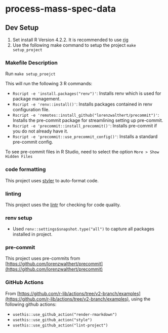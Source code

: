 # process-mass-spec-data

## Dev Setup

1. Set install R Version 4.2.2. It is recommended to use [rig](https://github.com/r-lib/rig)
2. Use the following make command to setup the project `make setup_project`

### Makefile Description

Run `make setup_proejct`

This will run the following 3 R commands:

* `Rscript -e 'install.packages("renv")'`: Installs renv which is used for package management.
* `Rscript -e 'renv::install()'`: Installs packages contained in renv configuration file.
* `Rscript -e 'remotes::install_github("lorenzwalthert/precommit")'`: Installs the pre-commit package for streamlining setting up pre-commit.
* `Rscript -e 'precommit::install_precommit()'`: Installs pre-commit if you do not already have it.
* `Rscript -e 'precommit::use_precommit_config()'`: Installs a standard pre-commit config.

To see pre-commit files in R Studio, need to select the option `More > Show Hidden Files`

### code formatting

This project uses [styler](https://styler.r-lib.org/) to auto-format code.

### linting

This project uses the [lintr](https://github.com/r-lib/lintr) for checking for code quality.

### renv setup

* Used `renv::settings$snapshot.type("all")` to capture all packages installed in project.

### pre-commit

This project uses pre-commits from [https://github.com/lorenzwalthert/precommit](https://github.com/lorenzwalthert/precommit)

### GitHub Actions

From [https://github.com/r-lib/actions/tree/v2-branch/examples](https://github.com/r-lib/actions/tree/v2-branch/examples), using the following github actions:

* `usethis::use_github_action("render-rmarkdown")`
* `usethis::use_github_action("style")`
* `usethis::use_github_action("lint-project")`
